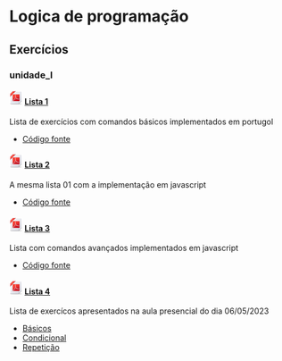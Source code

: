 # Logica de programação

## Exercícios

### unidade_I

#### [![PDF](img/pdf-24.png)](docs/unidade_I/lista01.pdf) [Lista 1](docs/unidade_I/lista01.md)

Lista de exercícios com comandos básicos implementados em portugol

* [Código fonte](src/unidade_I/lista01/)

#### [![PDF](img/pdf-24.png)](docs/unidade_I/lista02.pdf) [Lista 2](docs/unidade_I/lista02.md)

A mesma lista 01 com a implementação em javascript

* [Código fonte](src/unidade_I/lista02/)

#### [![PDF](img/pdf-24.png)](docs/unidade_I/lista03.pdf) [Lista 3](docs/unidade_I/lista03.md)

Lista com comandos avançados implementados em javascript

* [Código fonte](src/unidade_I/lista03/)

#### [![PDF](img/pdf-24.png)](docs/unidade_I/lista04.pdf) [Lista 4](docs/unidade_I/lista04.md)

Lista de exercícos apresentados na aula presencial do dia 06/05/2023

* [Básicos](src/unidade_I/lista04/lista01Basico.por)
* [Condicional](src/unidade_I/lista04/lista01Condicional.por)
* [Repetição](src/unidade_I/lista04/lista01Loop.por)
